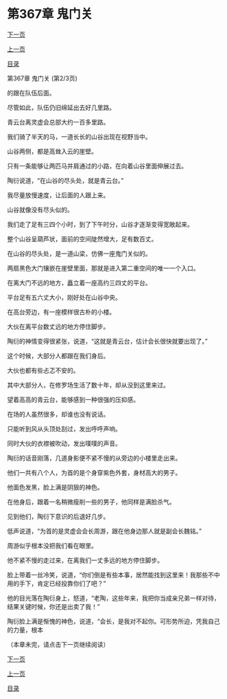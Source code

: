 <h1>第367章   鬼门关</h1>
            <div><p><a href="./1100_%E7%AC%AC367%E7%AB%A0_%E9%AC%BC%E9%97%A8%E5%85%B3.md">下一页</a></p><p><a href="./1098_%E7%AC%AC367%E7%AB%A0_%E9%AC%BC%E9%97%A8%E5%85%B3.md">上一页</a></p><p><a href="../">目录</a></p></div>
            <div><p>第367章   鬼门关 (第2/3页)</p><p>的跟在队伍后面。</p><p>尽管如此，队伍仍旧绵延出去好几里路。</p><p>青云台离灵虚会总部大约一百多里路。</p><p>我们骑了半天的马，一道长长的山谷出现在视野当中。</p><p>山谷两侧，都是高耸入云的崖壁。</p><p>只有一条能够让两匹马并肩通过的小路，在向着山谷里面伸展过去。</p><p>陶衍说道，“在山谷的尽头处，就是青云台。”</p><p>我尽量放慢速度，让后面的人跟上来。</p><p>山谷就像没有尽头似的。</p><p>我们走了足有三四个小时，到了下午时分，山谷才逐渐变得宽敞起来。</p><p>整个山谷呈葫芦状，面前的空间陡然增大，足有数百丈。</p><p>在山谷的尽头处，是一道山梁，仿佛一座鬼门关似的。</p><p>两扇黑色大门镶嵌在崖壁里面，那就是进入第二重空间的唯一一个入口。</p><p>在离大门不远的地方，矗立着一座高约三四丈的平台。</p><p>平台足有五六丈大小，刚好处在山谷中央。</p><p>在高台旁边，有一座模样很古朴的小楼。</p><p>大伙在离平台数丈远的地方停住脚步。</p><p>陶衍的神情变得很紧张，说道，“这就是青云台，估计会长很快就要出现了。”</p><p>这个时候，大部分人都跟在我们身后。</p><p>大伙也都有些忐忑不安的。</p><p>其中大部分人，在修罗场生活了数十年，却从没到这里来过。</p><p>望着高高的青云台，能够感到一种很强的压抑感。</p><p>在场的人虽然很多，却谁也没有说话。</p><p>只能听到风从头顶处刮过，发出呼呼声响。</p><p>同时大伙的衣襟被吹动，发出噗噗的声音。</p><p>陶衍的话音刚落，几道身影便不紧不慢的从旁边的小楼里走出来。</p><p>他们一共有八个人，为首的是个身穿紫色外套，身材高大的男子。</p><p>他面色发黑，脸上满是阴狠的神色。</p><p>在他身后，跟着一名稍微瘦削一些的男子，他同样是满脸杀气。</p><p>见到他们，陶衍下意识的后退好几步。</p><p>低声说道，“为首的是灵虚会会长周游，跟在他身边那人就是副会长魏铭。”</p><p>周游似乎根本没把我们看在眼里。</p><p>他不紧不慢的走过来，在离我们一丈多远的地方停住脚步。</p><p>脸上带着一丝冷笑，说道，“你们倒是有些本事，居然能找到这里来！我那些不中用的手下，肯定已经投靠你们了吧？”</p><p>他的目光落在陶衍身上，怒道，“老陶，这些年来，我把你当成亲兄弟一样对待，结果关键时候，你还是出卖了我！”</p><p>陶衍脸上满是惭愧的神色，说道，“会长，是我对不起你。可形势所迫，凭我自己的力量，根本</p><p>（本章未完，请点击下一页继续阅读）</p></div>
            <div><p><a href="./1100_%E7%AC%AC367%E7%AB%A0_%E9%AC%BC%E9%97%A8%E5%85%B3.md">下一页</a></p><p><a href="./1098_%E7%AC%AC367%E7%AB%A0_%E9%AC%BC%E9%97%A8%E5%85%B3.md">上一页</a></p><p><a href="../">目录</a></p></div>